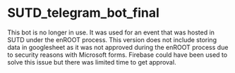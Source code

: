 # SUTD_telegram_bot_final
This bot is no longer in use. It was used for an event that was hosted in SUTD under the enROOT process.
This version does not include storing data in googlesheet as it was not approved during the enROOT process due to security reasons with Microsoft forms.
Firebase could have been used to solve this issue but there was limited time to get approval.
